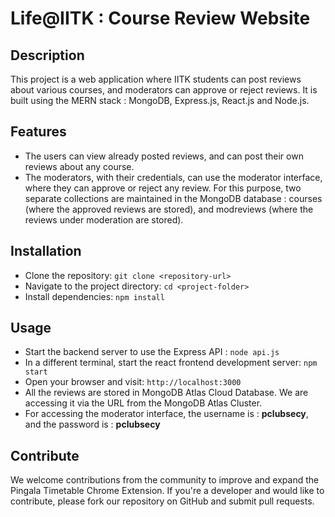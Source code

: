# Life@IITK : Course Review Website

## Description

This project is a web application where IITK students can post reviews about various courses, and moderators can approve or reject reviews. It is built using the MERN stack : MongoDB, Express.js, React.js and Node.js.

## Features

- The users can view already posted reviews, and can post their own reviews about any course.
- The moderators, with their credentials, can use the moderator interface, where they can approve or reject any review. For this purpose, two separate collections are maintained in the MongoDB database : courses (where the approved reviews are stored), and modreviews (where the reviews under moderation are stored).  

## Installation

- Clone the repository: `git clone <repository-url>`
- Navigate to the project directory: `cd <project-folder>`
- Install dependencies: `npm install`

## Usage

- Start the backend server to use the Express API : `node api.js`
- In a different terminal, start the react frontend development server: `npm start`
- Open your browser and visit: `http://localhost:3000`
- All the reviews are stored in MongoDB Atlas Cloud Database. We are accessing it via the URL from the MongoDB Atlas Cluster.
- For accessing the moderator interface, the username is : <b>pclubsecy</b>, and the password is : <b>pclubsecy</b>

## Contribute

We welcome contributions from the community to improve and expand the Pingala Timetable Chrome Extension. If you're a developer and would like to contribute, please fork our repository on GitHub and submit pull requests.
